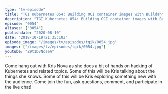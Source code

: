 ```yaml
---
type: "tv-episode"
title: "TGI Kubernetes 054: Building OCI container images with Buildah"
description: "TGI Kubernetes 054: Building OCI container images with Buildah"
episode: "0054"
aliases: ["0054"]
publishdate: "2020-08-10"
date: "2018-10-19T21:35:10Z"
episode_image: "/images/tv/episodes/tgik/0054.jpg"
images: ["/images/tv/episodes/tgik/0054.jpg"]
youtube: "Z9t1DvNcseA"
---
```


Come hang out with Kris Nova as she does a bit of hands on hacking of Kubernetes and related topics. Some of this will be Kris talking about the things she knows. Some of this will be Kris exploring something new with the audience. Come join the fun, ask questions, comment, and participate in the live chat!

